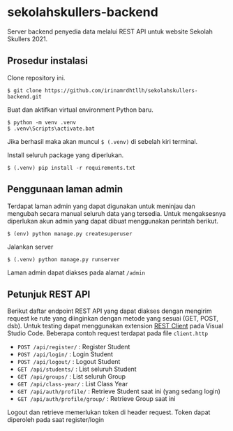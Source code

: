# sekolahskullers-backend

Server backend penyedia data melalui REST API untuk website Sekolah Skullers 2021.

## Prosedur instalasi

Clone repository ini.

    $ git clone https://github.com/irinamrdhtllh/sekolahskullers-backend.git

Buat dan aktifkan virtual environment Python baru.

    $ python -m venv .venv
    $ .venv\Scripts\activate.bat

Jika berhasil maka akan muncul `$ (.venv)` di sebelah kiri terminal.

Install seluruh package yang diperlukan.

    $ (.venv) pip install -r requirements.txt

## Penggunaan laman admin

Terdapat laman admin yang dapat digunakan untuk meninjau dan mengubah secara manual seluruh data yang tersedia. Untuk mengaksesnya diperlukan akun admin yang dapat dibuat menggunakan perintah berikut.

    $ (env) python manage.py createsuperuser

Jalankan server

    $ (.venv) python manage.py runserver

Laman admin dapat diakses pada alamat `/admin`

## Petunjuk REST API

Berikut daftar endpoint REST API yang dapat diakses dengan mengirim request ke rute yang diinginkan dengan metode yang sesuai (GET, POST, dsb). Untuk testing dapat menggunakan extension [REST Client](https://marketplace.visualstudio.com/items?itemName=humao.rest-client) pada Visual Studio Code. Beberapa contoh request terdapat pada file `client.http`

- `POST /api/register/` : Register Student
- `POST /api/login/` : Login Student
- `POST /api/logout/` : Logout Student
- `GET /api/students/` : List seluruh Student
- `GET /api/groups/` : List seluruh Group
- `GET /api/class-year/` : List Class Year
- `GET /api/auth/profile/` : Retrieve Student saat ini (yang sedang login)
- `GET /api/auth/profile/group/` : Retrieve Group saat ini

Logout dan retrieve memerlukan token di header request. Token dapat diperoleh pada saat register/login
